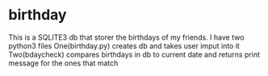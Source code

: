 # birthday

This is a SQLITE3 db that storer the birthdays of my friends.
I have two python3 files
One(birthday.py) creates db and takes user imput into it
Two(bdaycheck) compares birthdays in db to current date and returns print message for the ones that match

